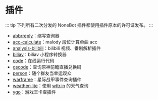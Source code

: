 # 插件

::: tip
下列所有二次分发的 NoneBot 插件都使用插件原本的许可证发布。
:::

- [abbrreply](https://github.com/anlen123/nonebot_plugin_abbrreply)：缩写查询器
- [acc-calculate](https://github.com/ohdmire/nonebot-plugin-acc-calculate)：malody 段位计算单曲 acc
- [analysis-bilibili](https://github.com/mengshouer/nonebot_plugin_analysis_bilibili)：bilibili 视频、番剧解析插件
- [biliav](https://github.com/knva/nonebot_plugin_biliav)：biliav 小程序转换器
- [code](https://github.com/yzyyz1387/nonebot_plugin_code)：在线运行代码
- [gscode](https://github.com/monsterxcn/nonebot-plugin-gscode)：查询原神前瞻直播兑换码
- [person](https://github.com/jcjrobert/nonebot-plugin-person)：随个群友当幸运观众
- [warframe](https://github.com/17TheWord/nonebot-plugin-warframe)：星际战甲事件查询插件
- [weather-lite](https://github.com/zjkwdy/nonebot_plugin_weather_lite)：使用 [wttr.in](https://wttr.in/) 的天气查询
- [ygo](https://github.com/anlen123/nonebot_plugin_ygo)：游戏王卡查插件
